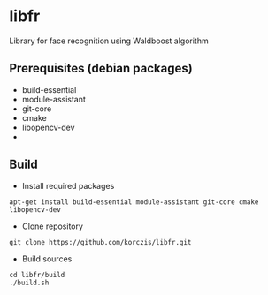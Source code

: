 # libfr

Library for face recognition using Waldboost algorithm

## Prerequisites (debian packages)

* build-essential 
* module-assistant
* git-core
* cmake
* libopencv-dev
* 
## Build

* Install required packages

```
apt-get install build-essential module-assistant git-core cmake libopencv-dev
```

* Clone repository

```
git clone https://github.com/korczis/libfr.git
```

* Build sources

```
cd libfr/build
./build.sh
```
